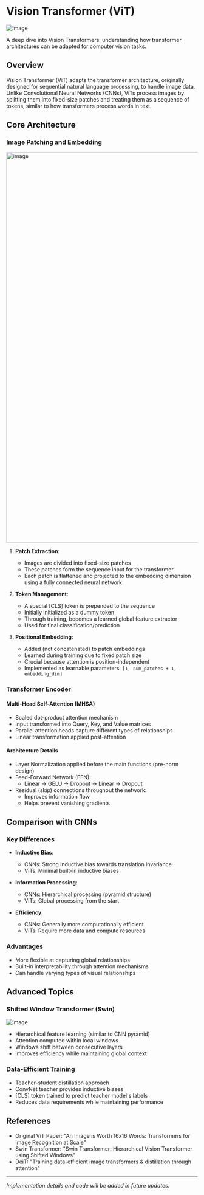 # Vision Transformer (ViT)
![image](https://github.com/user-attachments/assets/0f9db44a-94f5-4ca4-a578-ce90f448355f)

A deep dive into Vision Transformers: understanding how transformer architectures can be adapted for computer vision tasks.

## Overview

Vision Transformer (ViT) adapts the transformer architecture, originally designed for sequential natural language processing, to handle image data. Unlike Convolutional Neural Networks (CNNs), ViTs process images by splitting them into fixed-size patches and treating them as a sequence of tokens, similar to how transformers process words in text.

## Core Architecture

### Image Patching and Embedding
<img width="1028" alt="image" src="https://github.com/user-attachments/assets/e3df65f1-5aa6-4d9e-9e53-ed54d4dcbc5f" />

1. **Patch Extraction**: 
   - Images are divided into fixed-size patches
   - These patches form the sequence input for the transformer
   - Each patch is flattened and projected to the embedding dimension using a fully connected neural network

2. **Token Management**:
   - A special [CLS] token is prepended to the sequence
   - Initially initialized as a dummy token
   - Through training, becomes a learned global feature extractor
   - Used for final classification/prediction

3. **Positional Embedding**:
   - Added (not concatenated) to patch embeddings
   - Learned during training due to fixed patch size
   - Crucial because attention is position-independent
   - Implemented as learnable parameters: `[1, num_patches + 1, embedding_dim]`

### Transformer Encoder

#### Multi-Head Self-Attention (MHSA)
- Scaled dot-product attention mechanism
- Input transformed into Query, Key, and Value matrices
- Parallel attention heads capture different types of relationships
- Linear transformation applied post-attention

#### Architecture Details
- Layer Normalization applied before the main functions (pre-norm design)
- Feed-Forward Network (FFN):
  - Linear → GELU → Dropout → Linear → Dropout
- Residual (skip) connections throughout the network:
  - Improves information flow
  - Helps prevent vanishing gradients

## Comparison with CNNs

### Key Differences
- **Inductive Bias**:
  - CNNs: Strong inductive bias towards translation invariance
  - ViTs: Minimal built-in inductive biases
  
- **Information Processing**:
  - CNNs: Hierarchical processing (pyramid structure)
  - ViTs: Global processing from the start

- **Efficiency**:
  - CNNs: Generally more computationally efficient
  - ViTs: Require more data and compute resources

### Advantages
- More flexible at capturing global relationships
- Built-in interpretability through attention mechanisms
- Can handle varying types of visual relationships

## Advanced Topics

### Shifted Window Transformer (Swin)
![image](https://github.com/user-attachments/assets/55392c2d-b818-4f96-a37b-8457ee4149dc)

- Hierarchical feature learning (similar to CNN pyramid)
- Attention computed within local windows
- Windows shift between consecutive layers
- Improves efficiency while maintaining global context

### Data-Efficient Training
- Teacher-student distillation approach
- ConvNet teacher provides inductive biases
- [CLS] token trained to predict teacher model's labels
- Reduces data requirements while maintaining performance

## References
- Original ViT Paper: "An Image is Worth 16x16 Words: Transformers for Image Recognition at Scale"
- Swin Transformer: "Swin Transformer: Hierarchical Vision Transformer using Shifted Windows"
- DeiT: "Training data-efficient image transformers & distillation through attention"

---
*Implementation details and code will be added in future updates.*
